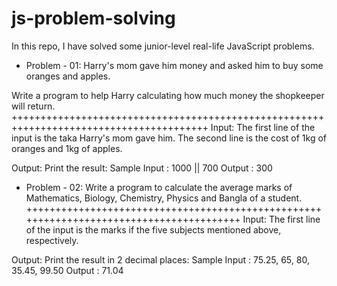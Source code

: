 # js-problem-solving
In this repo, I have solved some junior-level real-life JavaScript problems.

- Problem - 01: Harry's mom gave him money and asked him to buy some oranges and apples. 

Write a program to help Harry calculating how much money the shopkeeper will return.
++++++++++++++++++++++++++++++++++++++++++++++++++++++++++++++++++++++++++++++++++++++++
Input: 
The first line of the input is the taka Harry's mom gave him.
The second line is the cost of 1kg of oranges and 1kg of apples.

Output:
Print the result:
Sample Input    : 1000 || 700
Output          : 300

- Problem - 02: Write a program to calculate the average marks of Mathematics, Biology, Chemistry, Physics and Bangla of a student.
++++++++++++++++++++++++++++++++++++++++++++++++++++++++++++++++++++++++++++++++++++++++
Input:
The first line of the input is the marks if the five subjects mentioned above, respectively.

Output:
Print the result in 2 decimal places:
Sample Input    : 75.25, 65, 80, 35.45, 99.50
Output          : 71.04